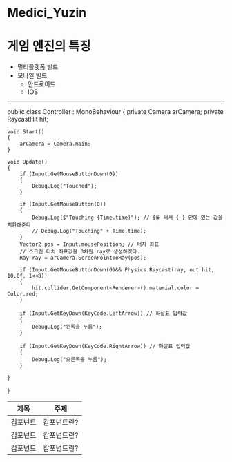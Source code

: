 # Medici_Yuzin

# 게임 엔진의 특징
- 멀티플랫폼 빌드
- 모바일 빌드
  - 안드로이드
  - IOS
  
--------
public class Controller : MonoBehaviour
{
    private Camera arCamera;
    private RaycastHit hit;

    void Start()
    {
        arCamera = Camera.main;
    }

    void Update()
    {
        if (Input.GetMouseButtonDown(0))
        {
            Debug.Log("Touched");
        }

        if (Input.GetMouseButton(0))
        {
            Debug.Log($"Touching {Time.time}"); // $를 써서 { } 안에 있는 값을 치환해준다
            // Debug.Log("Touching" + Time.time);
        }
        Vector2 pos = Input.mousePosition; // 터치 좌표
        // 스크린 터치 좌표값을 3차원 ray로 생성하겠다..
        Ray ray = arCamera.ScreenPointToRay(pos);

        if (Input.GetMouseButtonDown(0)&& Physics.Raycast(ray, out hit, 10.0f, 1<<8))
        {
            hit.collider.GetComponent<Renderer>().material.color = Color.red;
        }

        if (Input.GetKeyDown(KeyCode.LeftArrow)) // 화살표 입력값
        {
            Debug.Log("왼쪽을 누름");
        }

        if (Input.GetKeyDown(KeyCode.RightArrow)) // 화살표 입력값
        {
            Debug.Log("오른쪽을 누름");
        }

    }
}



|제목|주제|
|---|---|
|컴포넌트|캄포넌트란?|
|컴포넌트|캄포넌트란?|
|컴포넌트|캄포넌트란?|
